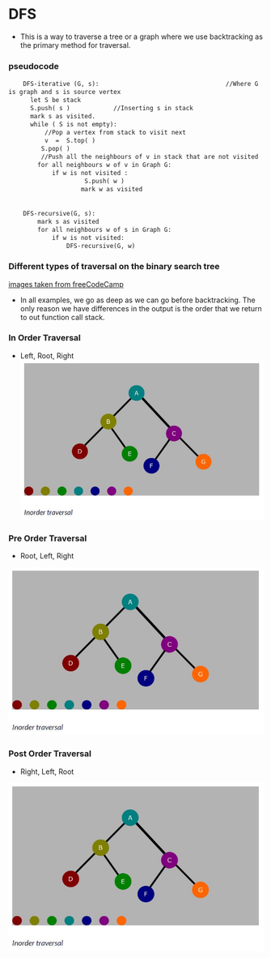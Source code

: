 # DFS

- This is a way to traverse a tree or a graph where we use backtracking as the primary method for traversal.

### pseudocode

```
    DFS-iterative (G, s):                                   //Where G is graph and s is source vertex
      let S be stack
      S.push( s )            //Inserting s in stack 
      mark s as visited.
      while ( S is not empty):
          //Pop a vertex from stack to visit next
          v  =  S.top( )
         S.pop( )
         //Push all the neighbours of v in stack that are not visited   
        for all neighbours w of v in Graph G:
            if w is not visited :
                     S.push( w )         
                    mark w as visited


    DFS-recursive(G, s):
        mark s as visited
        for all neighbours w of s in Graph G:
            if w is not visited:
                DFS-recursive(G, w)
```

### Different types of traversal on the binary search tree

[images taken from freeCodeCamp](https://www.freecodecamp.org/news/binary-search-tree-traversal-inorder-preorder-post-order-for-bst/)

- In all examples, we go as deep as we can go before backtracking. The only reason we have differences in the output is the order that we return to out function call stack.

### In Order Traversal

- Left, Root, Right
![image](/algorithms/dfs/static/in-order.JPG)


### Pre Order Traversal

- Root, Left, Right

![image](/algorithms/dfs/static/in-order.JPG)

### Post Order Traversal

- Right, Left, Root

![image](/algorithms/dfs/static/in-order.JPG)